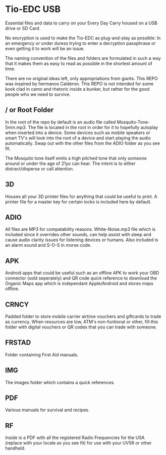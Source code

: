 # Tio-EDC USB
Essential files and data to carry on your Every Day Carry housed on a USB drive or SD Card.

No encryption is used to make the Tio-EDC as plug-and-play as possible: In an emergency or under duress trying to enter a decryption passphrase or even getting it to work will be an issue.

The naming convention of the files and folders are formulated in such a way that it makes them as easy to read as possible in the shortest amount of time.


There are no original ideas left, only appropriations from giants. This REPO was inspired by hermanos Calderon.
This REPO is not intended for some kook clad in camo and rhetoric inside a bunker, but rather for the good people who we need to survive.


/ or Root Folder
----------------
In the root of the repo by default is an audio file called Mosquito-Tone-5min.mp3. The file is located in the root in order for it to hopefully autoplay when inserted into a device. Some devices such as mobile speakers or smart TV's will look into the root
of a device and start playing the audio automatically. Swap out with the other files from the ADIO folder as you see fit.

The Mosquito tone itself emits a high pitched tone that only someone around or under the age of 21yo can hear. The intent is to either distract/disperse or call attention. 


3D
--
Houses all your 3D printer files for anything that could be useful to print. A printer file for a master key for certain locks is included here by default.


ADIO
----
All files are MP3 for compatability reasons. White-Noise.mp3 file which is included since it overrides other sounds, can help assist with sleep and cause audio clarity issues for listening devices or humans. Also included is an alarm sound and S-O-S in morse code.


APK
---
Android apps that could be useful such as an offline APK to work your OBD connector (sold seperately) and QR code quick reference to download the Organic Maps app which is independant Apple/Android and stores maps offline.


CRNCY
-----
Padded folder to store mobile carrier airtime vouchers and giftcards to trade as currency. When resources are low, ATM's non-funtional or other, fill this folder with digital vouchers or QR codes that you can trade with someone.


FRSTAD
------
Folder containing First Aid manuals.


IMG
---
The images folder which contains a quick references.


PDF
---
Various manuals for survival and recipes.


RF
--
Inside is a PDF with all the registered Radio Frequencies for the USA (replace with your locale as you see fit) for use with your UV5R or other handheld.
